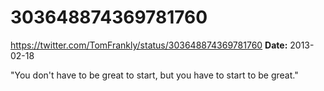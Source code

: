 # 303648874369781760
https://twitter.com/TomFrankly/status/303648874369781760
**Date:** 2013-02-18

"You don't have to be great to start, but you have to start to be great."
